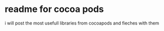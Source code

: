 # readme for cocoa pods
i will post the most usefull libraries from cocoapods 
and fieches with them
